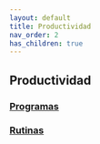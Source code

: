```yaml
---
layout: default
title: Productividad
nav_order: 2
has_children: true
---
```


## Productividad

### [Programas](./Programas.md)

### [Rutinas](./Rutinas.md)

